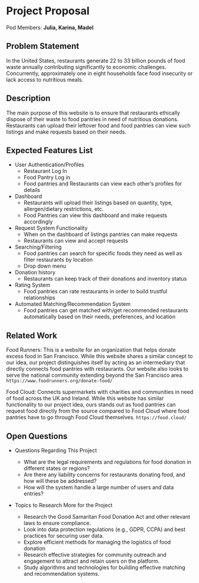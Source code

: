 # Project Proposal

Pod Members: **Julia, Karina, Madel**

## Problem Statement

In the United States, restaurants generate 22 to 33 billion pounds of food waste annually contributing significantly to economic challenges. Concurrently, approximately one in eight households face food insecurity or lack access to nutritious meals.

## Description

The main purpose of this website is to ensure that restaurants ethically dispose of their waste to food pantries in need of nutritious donations. Restaurants can upload their leftover food and food pantries can view such listings and make requests based on their needs.

## Expected Features List

* User Authentication/Profiles
    * Restaurant Log In
    * Food Pantry Log in
    * Food pantries and Restaurants can view each other’s profiles for details
* Dashboard
    * Restaurants will upload their listings based on quantity, type, allergen/dietary restrictions, etc.
    * Food Pantries can view this dashboard and make requests accordingly
* Request System Functionality 
    * When on the dashboard of listings pantries can make requests
    * Restaurants can view and accept requests
* Searching/Filtering
    * Food pantries can search for specific foods they need as well as filter restaurants by location
    * Drop down menu
* Donation history
    * Restaurants can keep track of their donations and inventory status
* Rating System
    * Food pantries can rate restaurants in order to build trustful relationships
* Automated Matching/Recommendation System
    * Food pantries can get matched with/get recommended restaurants automatically based on their needs, preferences, and location

## Related Work

Food Runners: This is a website for an organization that helps donate excess food in San Francisco. While this website shares a similar concept to our idea, our project distinguishes itself by acting as an intermediary that directly connects food pantries with restaurants. Our website also looks to serve the national community extending beyond the San Francisco area.
`https://www.foodrunners.org/donate-food/`

Food Cloud: Connects supermarkets with charities and communities in need of food across the UK and Ireland. While this website has similar functionality to our project idea, ours stands out as food pantries can request food directly from the source compared to Food Cloud where food pantries have to go through Food Cloud themselves. 
`https://food.cloud/ `


## Open Questions

* Questions Regarding This Project
    * What are the legal requirements and regulations for food donation in different states or regions?
    * Are there any liability concerns for restaurants donating food, and how will these be addressed?
    * How will the system handle a large number of users and data entries?


* Topics to Research More for the Project
    * Research the Good Samaritan Food Donation Act and other relevant laws to ensure compliance.
    * Look into data protection regulations (e.g., GDPR, CCPA) and best practices for securing user data.
    * Explore efficient methods for managing the logistics of food donation
    * Research effective strategies for community outreach and engagement to attract and retain users on the platform.
    * Study algorithms and technologies for building effective matching and recommendation systems.
